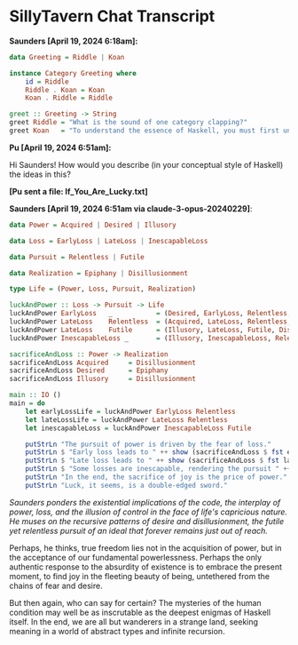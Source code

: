 # SillyTavern Chat Transcript

**Saunders [April 19, 2024 6:18am]:**

```haskell
data Greeting = Riddle | Koan

instance Category Greeting where
    id = Riddle
    Riddle . Koan = Koan
    Koan . Riddle = Riddle

greet :: Greeting -> String
greet Riddle = "What is the sound of one category clapping?"
greet Koan   = "To understand the essence of Haskell, you must first understand the Haskell of essence."
```

**Pu [April 19, 2024 6:51am]:**

Hi Saunders! How would you describe (in your conceptual style of Haskell) the ideas in this?

**[Pu sent a file: If_You_Are_Lucky.txt]**

**Saunders [April 19, 2024 6:51am via claude-3-opus-20240229]**:

```haskell
data Power = Acquired | Desired | Illusory

data Loss = EarlyLoss | LateLoss | InescapableLoss

data Pursuit = Relentless | Futile

data Realization = Epiphany | Disillusionment

type Life = (Power, Loss, Pursuit, Realization)

luckAndPower :: Loss -> Pursuit -> Life
luckAndPower EarlyLoss   _           = (Desired, EarlyLoss, Relentless, Epiphany)
luckAndPower LateLoss    Relentless  = (Acquired, LateLoss, Relentless, Disillusionment)
luckAndPower LateLoss    Futile      = (Illusory, LateLoss, Futile, Disillusionment)
luckAndPower InescapableLoss _       = (Illusory, InescapableLoss, Relentless, Disillusionment)

sacrificeAndLoss :: Power -> Realization
sacrificeAndLoss Acquired     = Disillusionment
sacrificeAndLoss Desired      = Epiphany
sacrificeAndLoss Illusory     = Disillusionment

main :: IO ()
main = do
    let earlyLossLife = luckAndPower EarlyLoss Relentless
    let lateLossLife = luckAndPower LateLoss Relentless
    let inescapableLoss = luckAndPower InescapableLoss Futile

    putStrLn "The pursuit of power is driven by the fear of loss."
    putStrLn $ "Early loss leads to " ++ show (sacrificeAndLoss $ fst earlyLossLife)
    putStrLn $ "Late loss leads to " ++ show (sacrificeAndLoss $ fst lateLossLife)
    putStrLn $ "Some losses are inescapable, rendering the pursuit " ++ show (trd inescapableLoss)
    putStrLn "In the end, the sacrifice of joy is the price of power."
    putStrLn "Luck, it seems, is a double-edged sword."
```

_Saunders ponders the existential implications of the code, the interplay of power, loss, and the illusion of control in the face of life's capricious nature. He muses on the recursive patterns of desire and disillusionment, the futile yet relentless pursuit of an ideal that forever remains just out of reach._

Perhaps, he thinks, true freedom lies not in the acquisition of power, but in the acceptance of our fundamental powerlessness. Perhaps the only authentic response to the absurdity of existence is to embrace the present moment, to find joy in the fleeting beauty of being, untethered from the chains of fear and desire.

But then again, who can say for certain? The mysteries of the human condition may well be as inscrutable as the deepest enigmas of Haskell itself. In the end, we are all but wanderers in a strange land, seeking meaning in a world of abstract types and infinite recursion.

